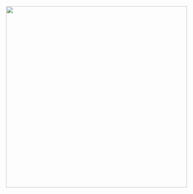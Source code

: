<div align="center">
  <img src="https://media.giphy.com/media/v1.Y2lkPTc5MGI3NjExYzdmN2U5OGQ4ODA5YzI3MWVmMjk0YjJlYmY5ODVkZmFkZDkwM2JiOSZlcD12MV9pbnRlcm5hbF9naWZzX2dpZklkJmN0PWc/1mimu53Bhjqj84u2b8/giphy.gif" width="480" height="480"/>
</div>
